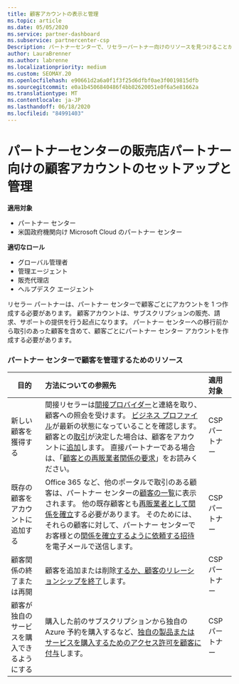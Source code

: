 ```yaml
---
title: 顧客アカウントの表示と管理
ms.topic: article
ms.date: 05/05/2020
ms.service: partner-dashboard
ms.subservice: partnercenter-csp
Description: パートナーセンターで、リセラーパートナー向けのリソースを見つけることができます。 これには、サブスクリプション、請求、またはオファーのサポートを販売する前の顧客アカウントの作成が含まれます。
author: LauraBrenner
ms.author: labrenne
ms.localizationpriority: medium
ms.custom: SEOMAY.20
ms.openlocfilehash: e90661d2a6a0f1f3f25d6dfbf0ae3f0019815dfb
ms.sourcegitcommit: e0a1b4506840486f4bb82620051e0f6a5e81662a
ms.translationtype: MT
ms.contentlocale: ja-JP
ms.lasthandoff: 06/18/2020
ms.locfileid: "84991403"
---
```

# <a name="customer-account-setup-and-management-for-reseller-partners-in-partner-center"></a>パートナーセンターの販売店パートナー向けの顧客アカウントのセットアップと管理

**適用対象**

-  パートナー センター
-  米国政府機関向け Microsoft Cloud のパートナー センター

**適切なロール**

- グローバル管理者
- 管理エージェント
- 販売代理店
- ヘルプデスク エージェント

リセラー パートナーは、パートナー センターで顧客ごとにアカウントを 1 つ作成する必要があります。 顧客アカウントは、サブスクリプションの販売、請求、サポートの提供を行う起点になります。 パートナー センターへの移行前から取引のあった顧客を含めて、顧客ごとにパートナー センター アカウントを作成する必要があります。

### <a name="resources-for-working-with-your-customers-on-the-partner-center"></a>パートナー センターで顧客を管理するためのリソース

|**目的**   |**方法についての参照先**   |**適用対象**|
|-----------------|:----------------------------|:--------------|
|新しい顧客を獲得する|間接リセラーは[間接プロバイダー](indirect-reseller-tasks-in-partner-center.md)と連絡を取り、顧客への照会を受けます。 [ビジネス プロファイル](create-a-marketing-profile.md)が最新の状態になっていることを確認します。 顧客との[取引](responding-to-referrals.md)が決定した場合は、顧客をアカウントに[追加](add-a-new-customer.md)します。 直接パートナーである場合は、「[顧客との再販業者関係の要求](request-a-relationship-with-a-customer.md)」をお読みください。|CSP パートナー|
|既存の顧客をアカウントに追加する   | Office 365 など、他のポータルで取引のある顧客は、パートナー センターの[顧客の一覧](see-your-customer-list.md)に表示されます。 他の既存顧客とも[再販業者として関係を確立](indirect-reseller-tasks-in-partner-center.md)する必要があります。 そのためには、それらの顧客に対して、パートナー センターでお客様との[関係を確立するように依頼する招待](responding-to-referrals.md)を電子メールで送信します。   | CSP パートナー   |
|顧客関係の終了または再開   | 顧客を追加または削除[するか、顧客のリレーションシップを終了](remove-a-relationship.md)します。  |   CSP パートナー |
|顧客が独自のサービスを購入できるようにする   | 購入した前のサブスクリプションから独自の Azure 予約を購入するなど、[独自の製品またはサービスを購入するためのアクセス許可を顧客に付与](give-customers-permission.md)します。  | CSP パートナー |